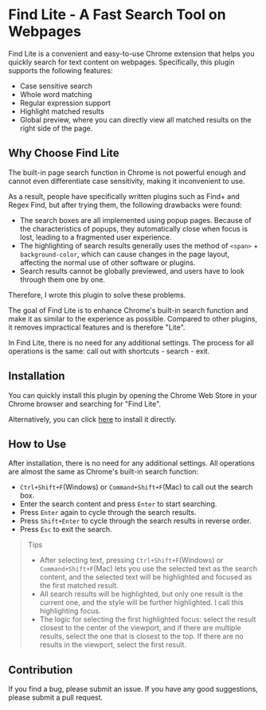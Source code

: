 # Find Lite - A Fast Search Tool on Webpages

Find Lite is a convenient and easy-to-use Chrome extension that helps you quickly search for text content on webpages. Specifically, this plugin supports the following features:

- Case sensitive search
- Whole word matching
- Regular expression support
- Highlight matched results
- Global preview, where you can directly view all matched results on the right side of the page.

## Why Choose Find Lite

The built-in page search function in Chrome is not powerful enough and cannot even differentiate case sensitivity, making it inconvenient to use.

As a result, people have specifically written plugins such as Find+ and Regex Find, but after trying them, the following drawbacks were found:

- The search boxes are all implemented using popup pages. Because of the characteristics of popups, they automatically close when focus is lost, leading to a fragmented user experience.
- The highlighting of search results generally uses the method of `<span>` + `background-color`, which can cause changes in the page layout, affecting the normal use of other software or plugins.
- Search results cannot be globally previewed, and users have to look through them one by one.

Therefore, I wrote this plugin to solve these problems.

The goal of Find Lite is to enhance Chrome's built-in search function and make it as similar to the experience as possible. Compared to other plugins, it removes impractical features and is therefore "Lite".

In Find Lite, there is no need for any additional settings. The process for all operations is the same: call out with shortcuts - search - exit.

## Installation

You can quickly install this plugin by opening the Chrome Web Store in your Chrome browser and searching for "Find Lite".

Alternatively, you can click [here](https://chrome.google.com/webstore/detail/find-lite/ndjgjgjgjgjgjgjgjgjgjgjgj) to install it directly.

## How to Use

After installation, there is no need for any additional settings. All operations are almost the same as Chrome's built-in search function:

- `Ctrl+Shift+F`(Windows) or `Command+Shift+F`(Mac) to call out the search box.
- Enter the search content and press `Enter` to start searching.
- Press `Enter` again to cycle through the search results.
- Press `Shift+Enter` to cycle through the search results in reverse order.
- Press `Esc` to exit the search.

> Tips
> - After selecting text, pressing `Ctrl+Shift+F`(Windows) or `Command+Shift+F`(Mac) lets you use the selected text as the search content, and the selected text will be highlighted and focused as the first matched result.
> - All search results will be highlighted, but only one result is the current one, and the style will be further highlighted. I call this highlighting focus.
> - The logic for selecting the first highlighted focus: select the result closest to the center of the viewport, and if there are multiple results, select the one that is closest to the top. If there are no results in the viewport, select the first result.

## Contribution

If you find a bug, please submit an issue. If you have any good suggestions, please submit a pull request.
